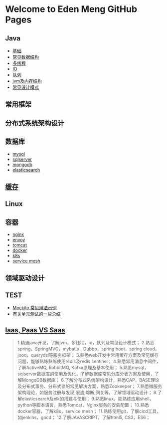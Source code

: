 # Welcome to Eden Meng GitHub Pages

## Java
* [基础](./java/基础/运算符.md)
* [常见数据结构](./java/常见数据结构.md)
* [多线程](./java/多线程.md)
* [IO](./java/io.md)
* [队列](./java/queue.md)
* [jvm及内存结构](./java/jvm.md)
* [常见设计模式](./java/常见设计模式.md)

## 常用框架

## 分布式系统架构设计

## 数据库
* [mysql](./mysql/index.md)
* [sqlserver](./sqlserver/index.md)
* [mongodb](./mongodb/index.md)
* [elasticsearch](./elasticsearch/index.md)

## [缓存](./cache/index.md) 

## Linux

## 容器
* [nginx](./nginx/index.md)
* [envoy](./envoy/index.md)
* [tomcat](./tomcat/index.md)
* [docker](./docker/index.md)
* [k8s](./k8s/index.md)
* [service mesh](./service-mesh/index.md)

## 领域驱动设计


## TEST
* [Mockito 常见用法示例](./mockito.md)
* [有关单元测试的一些总结](./unittest.md)
## [Iaas, Paas VS Saas](./Iaas,Paas&#32;VS&#32;Saas.md)

> 1.精通java开发，了解jvm，多线程，io，队列及常见设计模式；
2.熟悉spring，SpringMVC，mybatis，Dubbo，spring boot，spring cloud，jooq，querydsl等服务框架；
3.熟悉web开发中常用缓存方案及常见缓存问题，能够熟练熟练使用redis及redis sentinel；
4.熟悉常用消息中间件，了解ActiveMQ, RabbitMQ, Kafka原理及基本使用；
5.熟悉mysql，sqlserver数据库的使用及优化，了解数据库常见分库分表方案及使用，了解MongoDB数据库；
6.了解分布式系统架构设计，熟悉CAP，BASE理论及分布式事务、分布式锁的常见解决方案，熟悉Zookeeper；
7.熟悉微服务架构理论，如服务注册与发现,限流,熔断,网关等，了解领域驱动设计；
8.了解elasticsearch及elk的搭建与使用；
9.熟悉linux，能熟练应用shell，python等脚本语言，熟悉Tomcat，Nginx服务的安装配置；
10.熟悉docker容器，了解k8s，service mesh；
11.熟练使用git，了解cicd工具，如jenkins，gocd；
12.了解JAVASCRIPT，了解html5, CS3，ES6；


